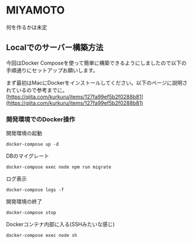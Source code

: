 # MIYAMOTO
何を作るかは未定

## Localでのサーバー構築方法
今回はDocker Composeを使って簡単に構築できるようにしましたので以下の手順通りにセットアップお願いします。

まず最初はMacにDockerをインストールしてください。以下のページに説明されているので参考までに。
[https://qiita.com/kurkuru/items/127fa99ef5b2f0288b81](https://qiita.com/kurkuru/items/127fa99ef5b2f0288b81)

### 開発環境でのDocker操作
開発環境の起動
```
docker-compose up -d
```

DBのマイグレート
```
docker-compose exec node npm run migrate
```

ログ表示
```
docker-compose logs -f
```

開発環境の終了
```
docker-compose stop
```

Dockerコンテナ内部に入る(SSHみたいな感じ)
```
docker-compose exec node sh
```